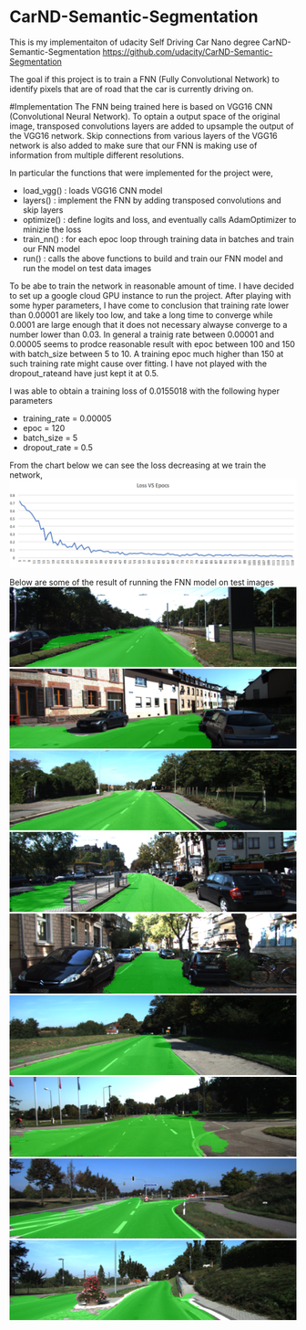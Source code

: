 # CarND-Semantic-Segmentation
This is my implementaiton of udacity Self Driving Car Nano degree CarND-Semantic-Segmentation
https://github.com/udacity/CarND-Semantic-Segmentation

The goal if this project is to train a FNN (Fully Convolutional Network) to identify pixels that are of road that the car is currently driving on.

#Implementation
The FNN being trained here is based on VGG16 CNN (Convolutional Neural Network). To optain a output space of the original image, transposed convolutions layers are added to upsample the output of the VGG16 network. Skip connections from various layers of the VGG16 network is also added to make sure that our FNN is making use of information from multiple different resolutions.

In particular the functions that were implemented for the project were, 
* load_vgg() : loads VGG16 CNN model
* layers() : implement the FNN by adding transposed convolutions and skip layers
* optimize() : define logits and loss, and eventually calls AdamOptimizer to minizie the loss
* train_nn() : for each epoc loop through training data in batches and train our FNN model
* run() : calls the above functions to build and train our FNN model and run the model on test data images 

To be abe to train the network in reasonable amount of time. I have decided to set up a google cloud GPU instance to run the project. 
After playing with some hyper parameters, I have come to conclusion that training rate lower than 0.00001 are likely too low, and take a long time to converge while 0.0001 are large enough that it does not necessary alwayse converge to a number lower than 0.03. In general a trainig rate between 0.00001 and 0.00005 seems to prodce reasonable result with epoc between 100 and 150 with batch_size between 5 to 10. A training epoc much higher than 150 at such training rate might cause over fitting. I have not played with the dropout_rateand have just kept it at 0.5.

I was able to obtain a training loss of 0.0155018 with the following hyper parameters
* training_rate = 0.00005
* epoc = 120
* batch_size = 5
* dropout_rate = 0.5

From the chart below we can see the loss decreasing at we train the network,
![alt text](readme_img/lossVSepoc.png)

Below are some of the result of running the FNN model on test images
![alt text](readme_img/um_000000.png)
![alt text](readme_img/um_000095.png)
![alt text](readme_img/umm_000050.png)
![alt text](readme_img/uu_000000.png)
![alt text](example_output/uu_000099.png)
![alt text](example_output/um_000050.png)
![alt text](example_output/umm_000000.png)
![alt text](example_output/umm_000093.png)
![alt text](example_output/uu_000050.png)
